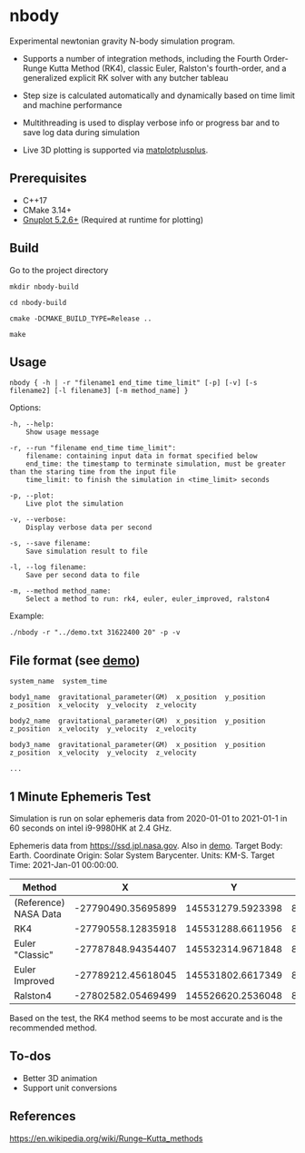 # nbody
Experimental newtonian gravity N-body simulation program.
* Supports a number of integration methods, including the Fourth Order-Runge Kutta Method (RK4), classic Euler, Ralston's fourth-order, and a generalized explicit RK solver with any butcher tableau

* Step size is calculated automatically and dynamically based on time limit and machine performance

* Multithreading is used to display verbose info or progress bar and to save log data during simulation

* Live 3D plotting is supported via [matplotplusplus](https://github.com/alandefreitas/matplotplusplus).


## Prerequisites
* C++17
* CMake 3.14+
* [Gnuplot 5.2.6+](https://riptutorial.com/gnuplot/example/11275/installation-or-setup) (Required at runtime for plotting)
## Build
Go to the project directory

    mkdir nbody-build

    cd nbody-build

    cmake -DCMAKE_BUILD_TYPE=Release ..

    make

## Usage

    nbody { -h | -r "filename1 end_time time_limit" [-p] [-v] [-s filename2] [-l filename3] [-m method_name] }
Options:

    -h, --help:
        Show usage message
        
    -r, --run "filename end_time time_limit":
        filename: containing input data in format specified below
        end_time: the timestamp to terminate simulation, must be greater than the staring time from the input file
        time_limit: to finish the simulation in <time_limit> seconds
        
    -p, --plot:
        Live plot the simulation
        
    -v, --verbose:
        Display verbose data per second
        
    -s, --save filename:
        Save simulation result to file
        
    -l, --log filename:
        Save per second data to file
        
    -m, --method method_name:
        Select a method to run: rk4, euler, euler_improved, ralston4

Example:

    ./nbody -r "../demo.txt 31622400 20" -p -v

## File format (see [demo](./demo.txt))

    system_name  system_time

    body1_name  gravitational_parameter(GM)  x_position  y_position  z_position  x_velocity  y_velocity  z_velocity

    body2_name  gravitational_parameter(GM)  x_position  y_position  z_position  x_velocity  y_velocity  z_velocity

    body3_name  gravitational_parameter(GM)  x_position  y_position  z_position  x_velocity  y_velocity  z_velocity
    
    ...

## 1 Minute Ephemeris Test
Simulation is run on solar ephemeris data from 2020-01-01 to 2021-01-1 in 60 seconds on intel i9-9980HK at 2.4 GHz.

Ephemeris data from https://ssd.jpl.nasa.gov. Also in [demo](./demo.txt). Target Body: Earth. Coordinate Origin: Solar System Barycenter. Units: KM-S. Target Time: 2021-Jan-01 00:00:00.

| Method | X | Y | Z | VX | VY | VZ |
| ------ | - | - | - | -- | -- | -- |
| (Reference) NASA Data | -27790490.35695899 | 145531279.5923398 | 8814.216724157333 | -29.77742302555309 | -5.541990311673212 | -0.000085678656151 |
| RK4                   | -27790558.12835918 | 145531288.6611956 | 8814.204206533407 | -29.77742121645497 | -5.542001515416945 | -0.000085865983073 |
| Euler "Classic"       | -27787848.94354407 | 145532314.9671848 | 8828.834733711232 | -29.77716984099415 | -5.541887995794449 | -0.000121750412564 |
| Euler Improved        | -27789212.45618045 | 145531802.6617349 | 8821.539108266456 | -29.77728970033806 | -5.541947841719949 | -0.000104330593613 |
| Ralston4              | -27802582.05469499 | 145526620.2536048 | 8812.341440932937 | -29.77661562550536 | -5.545486526912181 | -0.000187350605708 |

Based on the test, the RK4 method seems to be most accurate and is the recommended method.

## To-dos

* Better 3D animation
* Support unit conversions

## References
https://en.wikipedia.org/wiki/Runge–Kutta_methods
